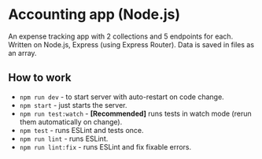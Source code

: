 # Accounting app (Node.js)

An expense tracking app with 2 collections and 5 endpoints for each.
Written on Node.js, Express (using Express Router). Data is saved in files as an array.


## How to work
- `npm run dev` - to start server with auto-restart on code change.
- `npm start` - just starts the server.
- `npm run test:watch` - **[Recommended]** runs tests in watch mode (rerun them automatically on change).
- `npm test` - runs ESLint and tests once.
- `npm run lint` - runs ESLint.
- `npm run lint:fix` - runs ESLint and fix fixable errors.
